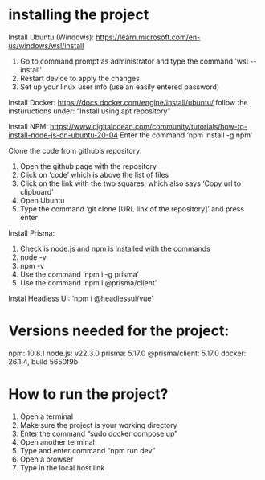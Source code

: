 # installing the project
Install Ubuntu (Windows): https://learn.microsoft.com/en-us/windows/wsl/install
1. Go to command prompt as administrator and type the command 'wsl --install'
2. Restart device to apply the changes
3. Set up your linux user info (use an easily entered password)
	
Install Docker: https://docs.docker.com/engine/install/ubuntu/
follow the instuructions under: “Install using apt repository”

Install NPM: https://www.digitalocean.com/community/tutorials/how-to-install-node-js-on-ubuntu-20-04
Enter the command ‘npm install -g npm’

Clone the code from github’s repository:
1. Open the github page with the repository
2. Click on ‘code’ which is above the list of files
3. Click on the link with the two squares, which also says ‘Copy url to clipboard’
4. Open Ubuntu
5. Type the command ‘git clone [URL link of the repository]’ and press enter

Install Prisma:
1. Check is node.js and npm is installed with the commands
2. node -v
3. npm -v
4. Use the command ‘npm i -g prisma’
5. Use the command ‘npm i @prisma/client’

Instal Headless UI: ‘npm i @headlessui/vue’


# Versions needed for the project:
npm: 10.8.1
node.js: v22.3.0
prisma: 5.17.0
@prisma/client: 5.17.0
docker: 26.1.4, build 5650f9b

# How to run the project?
1. Open a terminal
2. Make sure the project is your working directory
3. Enter the command “sudo docker compose up”
4. Open another terminal
5. Type and enter command “npm run dev”
6. Open a browser
7. Type in the local host link
